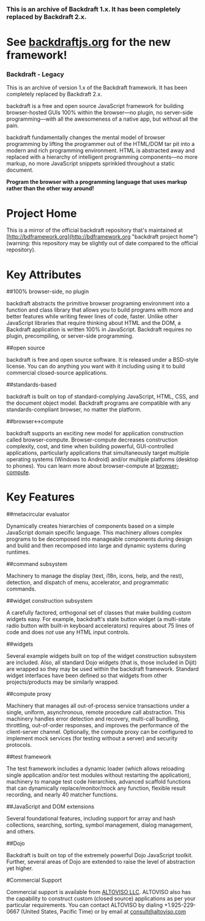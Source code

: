 ### This is an archive of Backdraft 1.x. It has been completely replaced by Backdraft 2.x.

# See [backdraftjs.org](http://backdraftjs.org) for the new framework!

### Backdraft - Legacy

This is an archive of version 1.x of the Backdraft framework. It has been completely replaced by Backdraft 2.x.

backdraft is a free and open source JavaScript framework for building browser-hosted GUIs 100% within the browser—no
plugin, no server-side programming—with all the awesomeness of a native app, but without all the pain.

backdraft fundamentally changes the mental model of browser programming by lifting the programmer out of the HTML/DOM
tar pit into a modern and rich programming environment. HTML is abstracted away and replaced with a hierarchy of
intelligent programming components—no more markup, no more JavaScript snippets sprinkled throughout a static document.

**Program the browser with a programming language that uses markup rather than the other way around!**

# Project Home

This is a mirror of the official backdraft repository that's maintained at [http://bdframework.org](http://bdframework.org
"backdraft project home") (warning: this repository may be slightly out of date compared to the official repository).

# Key Attributes

##100% browser-side, no plugin

backdraft abstracts the primitive browser programing environment into a function and class library that allows you to
build programs with more and better features while writing fewer lines of code, faster.  Unlike other JavaScript
libraries that require thinking about HTML and the DOM, a Backdraft application is written 100% in JavaScript. Backdraft
requires no plugin, precompiling, or server-side programming.

##open source

backdraft is free and open source software. It is released under a BSD-style license. You can do
anything you want with it including using it to build commercial closed-source applications.

##standards-based

backdraft is built on top of standard-complying JavaScript, HTML, CSS, and the document object
model. Backdraft programs are compatible with any standards-compliant browser, no matter the platform.

##browser&#x2194;compute

backdraft supports an exciting new model for application construction called
browser-compute. Browser-compute decreases construction complexity, cost, and time when building powerful,
GUI-controlled applications, particularly applications that simultaneously target multiple operating systems
(Windows to Android) and/or multiple platforms (desktop to phones). You can learn more about browser-compute at
[browser-compute](http://www.altoviso.com/articles/iface-compute.pdf).

# Key Features

##metacircular evaluator

Dynamically creates hierarchies of components based on a simple JavaScript domain specific language. This machinery
allows complex programs to be decomposed into manageable components during design and build and then recomposed into
large and dynamic systems during runtimes.

##command subsystem

Machinery to manage the display (text, i18n, icons, help, and the rest), detection, and dispatch of menu, accelerator,
and programmatic commands.

##widget construction subsystem

A carefully factored, orthogonal set of classes that make building custom widgets easy. For example, backdraft's state
button widget (a multi-state radio button with built-in keyboard accelerators) requires about 75 lines of code and does
*not* use any HTML input controls.

##widgets

Several example widgets built on top of the widget construction subsystem are included. Also, all standard Dojo widgets
(that is, those included in Dijit) are wrapped so they may be used within the backdraft framework. Standard widget
interfaces have been defined so that widgets from other projects/products may be similarly wrapped.

##compute proxy

Machinery that manages all out-of-process service transactions under a single, uniform, asynchronous, remote procedure
call abstraction. This machinery handles error detection and recovery, multi-call bundling, throttling, out-of-order
responses, and improves the performance of the client-server channel. Optionally, the compute proxy can be configured to
implement mock services (for testing without a server) and security protocols.

##test framework

The test framework includes a dynamic loader (which allows reloading single application and/or test modules without
restarting the application), machinery to manage test code hierarchies, advanced scaffold functions that can dynamically
replace/monitor/mock any function, flexible result recording, and nearly 40 matcher functions.

##JavaScript and DOM extensions

Several foundational features, including support for array and hash collections, searching, sorting, symbol management,
dialog management, and others.

##Dojo

Backdraft is built on top of the extremely powerful Dojo JavaScript toolkit. Further, several areas of Dojo are extended
to raise the level of abstraction yet higher.


#Commercial Support

Commercial support is available from [ALTOVISO LLC](http://www.altoviso.com). ALTOVISO also has the capability to
construct custom (closed source) applications as per your particular requirements. You can contact ALTOVISO by dialing
+1.925-229-0667 (United States, Pacific Time) or by email at
[consult@altoviso.com](mailto:consult@altoviso.com)</p>

